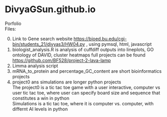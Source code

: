 # DivyaGSun.github.io

Porfolio <br />
Files: <br />

0. Link to Gene search website https://bioed.bu.edu/cgi-bin/students_21/divyas3/HW04.py , using pymsql, html, javascript <br />
1. biologist_analysis.R is analysis of cuffdiff outputs into lineplots, GO ontology of DAVID, cluster heatmaps full projects can be found https://github.com/BF528/project-2-lava-lamp <br />
2. Limma analysis script <br />
3. mRNA_to_protein and percentage_GC_content are short bioinformatics projects <br />
4. project0 ans simulations are longer python projects <br />
The project0 is a tic tac toe game with a user interactive, computer vs user tic tac toe, where user can specify board size and sequence that constitutes a win in python <br />
Simulations is a tic tac toe, where it is computer vs. computer, with differnt AI levels in python


